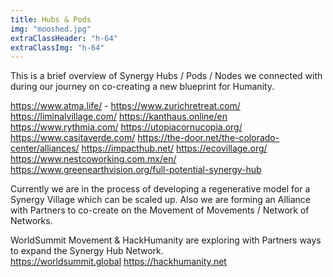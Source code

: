 ```yaml
---
title: Hubs & Pods
img: "mooshed.jpg"
extraClassHeader: "h-64"
extraClassImg: "h-64"
---
```


This is a brief overview of Synergy Hubs / Pods / Nodes we connected with during our journey on co-creating a new blueprint for Humanity. 

https://www.atma.life/ - https://www.zurichretreat.com/
https://liminalvillage.com/
https://kanthaus.online/en
https://www.rythmia.com/
https://utopiacornucopia.org/
https://www.casitaverde.com/
https://the-door.net/the-colorado-center/alliances/
https://impacthub.net/
https://ecovillage.org/
https://www.nestcoworking.com.mx/en/
https://www.greenearthvision.org/full-potential-synergy-hub

Currently we are in the process of developing a regenerative model for a Synergy Village which can be scaled up.
Also we are forming an Alliance with Partners to co-create on the Movement of Movements / Network of Networks.

WorldSummit Movement & HackHumanity are exploring with Partners ways to expand the Synergy Hub Network.  
https://worldsummit.global
https://hackhumanity.net

